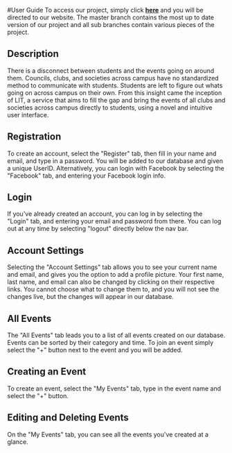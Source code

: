 
#User Guide
To access our project, simply click **[here](http://liteventtracker.com/app/#/login)** and you will be directed to our website. The master branch contains the most up to date version of our project and all sub branches contain various pieces of the project.

<div>
<h2>Description</h2>
    <p>There is a disconnect between students and the events going on around them. Councils, clubs, and societies across campus have no standardized method to communicate with students. Students are left to figure out whats going on across campus on their own. From this insight came the inception of LIT, a service that aims to fill the gap and bring the events of all clubs and societies across campus directly to students, using a novel and intuitive user interface.<br></p>
    <h2>Registration</h2>
    <p>To create an account, select the "Register" tab, then fill in your name and email, and type in a password. You will be added to our database and given a unique UserID. Alternatively, you can login with Facebook by selecting the "Facebook" tab, and entering your Facebook login info.<br></p>
    <h2>Login</h2>
    <p>If you've already created an account, you can log in by selecting the "Login" tab, and entering your email and password from there. You can log out at any time by selecting "logout" directly below the nav bar.<br></p>
    <h2>Account Settings</h2>
    <p>Selecting the "Account Settings" tab allows you to see your current name and email, and gives you the option to add a profile picture. Your first name, last name, and email can also be changed by clicking on their respective links. You cannot choose what to change them to, and you will not see the changes live, but the changes will appear in our database.<br></p>
    <h2>All Events</h2>
    <p>The "All Events" tab leads you to a list of all events created on our database. Events can be sorted by their category and time. To join an event simply select the "+" button next to the event and you will be added.<br></p>
    <h2>Creating an Event</h2>
    <p>To create an event, select the "My Events" tab, type in the event name and select the "+" button.<br></p>
    <h2>Editing and Deleting Events</h2>
    <p>On the "My Events" tab, you can see all the events you've created at a glance. </p>

</div>


